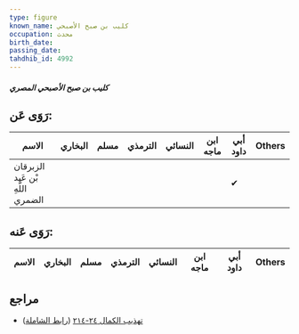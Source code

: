 ```yaml
---
type: figure
known_name: كليب بن صبح الأصبحي
occupation: محدث
birth_date:
passing_date:
tahdhib_id: 4992
---
```

##### كليب بن صبح الأصبحي المصري

## رَوَى عَن:
| الاسم                            | البخاري | مسلم | الترمذي | النسائي | ابن ماجه | أبي داود | Others |
| -------------------------------- | ------- | ---- | ------- | ------- | -------- | -------- | ------ |
| الزبرقان بْن عَبد اللَّهِ الضمري |         |      |         |         |          | ✔        |        |
## رَوَى عَنه:
| الاسم | البخاري | مسلم | الترمذي | النسائي | ابن ماجه | أبي داود | Others |
| ----- | ------- | ---- | ------- | ------- | -------- | -------- | ------ |
## مراجع
- [تهذيب الكمال ٢٤-٢١٤](obsidian://open?vault=Tahdhib-al-Kamal&file=Figures/٤٩٩٢-كليب%20بن%20صبح%20الأصبحي%20المصري) ([رابط الشاملة](https://shamela.ws/book/3722/12726))